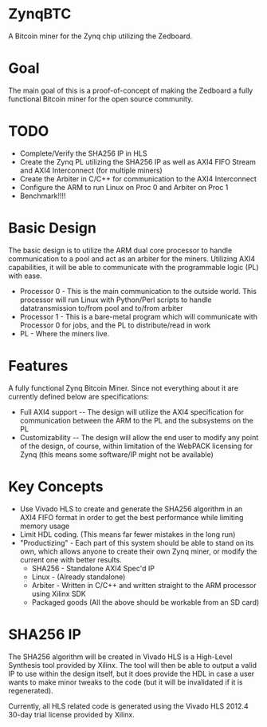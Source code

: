 ZynqBTC
=======

A Bitcoin miner for the Zynq chip utilizing the Zedboard.

Goal
====

The main goal of this is a proof-of-concept of making the Zedboard a fully functional Bitcoin miner for the open source community.

TODO
====

- Complete/Verify the SHA256 IP in HLS
- Create the Zynq PL utilizing the SHA256 IP as well as AXI4 FIFO Stream and AXI4 Interconnect (for multiple miners)
- Create the Arbiter in C/C++ for communication to the AXI4 Interconnect
- Configure the ARM to run Linux on Proc 0 and Arbiter on Proc 1
- Benchmark!!!!

Basic Design
============

The basic design is to utilize the ARM dual core processor to handle communication to a pool and act as an arbiter for the miners. Utilizing AXI4 capabilities, it will be able to communicate with the programmable logic (PL) with ease.

- Processor 0 - This is the main communication to the outside world. This processor will run Linux with Python/Perl scripts to handle datatransmission to/from pool and to/from arbiter
- Processor 1 - This is a bare-metal program which will communicate with Processor 0 for jobs, and the PL to distribute/read in work
- PL - Where the miners live.

Features
========

A fully functional Zynq Bitcoin Miner. Since not everything about it are currently defined below are specifications:
- Full AXI4 support -- The design will utilize the AXI4 specification for communication between the ARM to the PL and the subsystems on the PL
- Customizability -- The design will allow the end user to modify any point of the design, of course, within limitation of the WebPACK licensing for Zynq (this means some software/IP might not be available)

Key Concepts
============

- Use Vivado HLS to create and generate the SHA256 algorithm in an AXI4 FIFO format in order to get the best performance while limiting memory usage
- Limit HDL coding. (This means far fewer mistakes in the long run)
- "Productizing" - Each part of this system should be able to stand on its own, which allows anyone to create their own Zynq miner, or modify the current one with better results.
	- SHA256 - Standalone AXI4 Spec'd IP
	- Linux - (Already standalone)
	- Arbiter - Written in C/C++ and written straight to the ARM processor using Xilinx SDK
	- Packaged goods (All the above should be workable from an SD card)

SHA256 IP
=========

The SHA256 algorithm will be created in Vivado HLS is a High-Level Synthesis tool provided by Xilinx. The tool will then be able to output a valid IP to use within the design itself, but it does provide the HDL in case a user wants to make minor tweaks to the code (but it will be invalidated if it is regenerated).


Currently, all HLS related code is generated using the Vivado HLS 2012.4 30-day trial license provided by Xilinx.